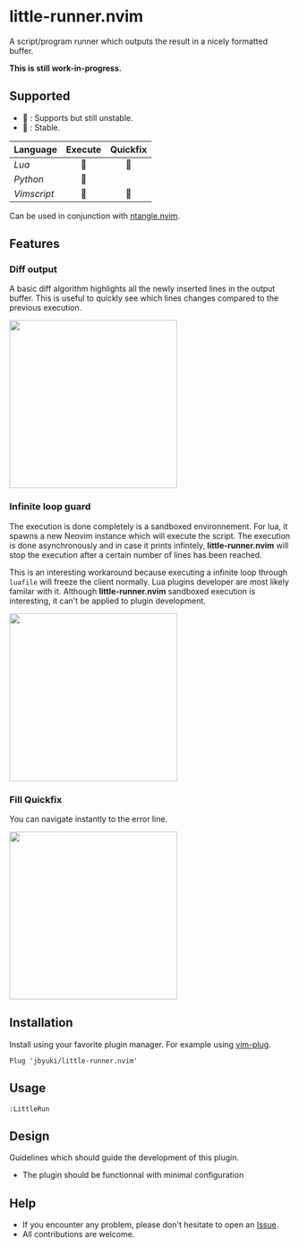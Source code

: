 little-runner.nvim
==================

A script/program runner which outputs the result in a nicely formatted buffer.

**This is still work-in-progress.** 

Supported
---------

* :seedling: : Supports but still unstable.
* :deciduous_tree: : Stable.

| Language | Execute | Quickfix |
|----------|:-------:|:--------:|
| _Lua_ | :seedling: | :seedling: |
| _Python_ | :seedling: | |
| _Vimscript_ | :seedling: | :seedling: |

Can be used in conjunction with [ntangle.nvim](https://github.com/jbyuki/ntangle.nvim).

Features
--------

### Diff output 

A basic diff algorithm highlights all the newly inserted lines in the output buffer. This is useful to quickly see which lines changes compared to the previous execution.

<img src="https://i.postimg.cc/tCdtSvM0/Untitled-Project.gif" width="300">

### Infinite loop guard

The execution is done completely is a sandboxed environnement. For lua, it spawns a new Neovim instance which will execute the script. The execution is done asynchronously and in case it prints infintely, **little-runner.nvim** will stop the execution after a certain number of lines has been reached.

This is an interesting workaround because executing a infinite loop through `luafile` will freeze the client normally. Lua plugins developer are most likely familar with it. Although **little-runner.nvim** sandboxed execution is interesting, it can't be applied to plugin development.

<img src="https://i.postimg.cc/Y91KT3H4/Capture.png" width="300">

### Fill Quickfix 

You can navigate instantly to the error line.

<img src="https://i.postimg.cc/QN5pTptH/Capture.png" width="300">

Installation
------------

Install using your favorite plugin manager. For example using [vim-plug](https://github.com/junegunn/vim-plug).

```vim
Plug 'jbyuki/little-runner.nvim'
```

Usage
-----

```vim
:LittleRun
```

Design
------

Guidelines which should guide the development of this plugin.

* The plugin should be functionnal with minimal configuration

Help
----

* If you encounter any problem, please don't hesitate to open an [Issue](https://github.com/jbyuki/little-runner.nvim/issues).
* All contributions are welcome.
